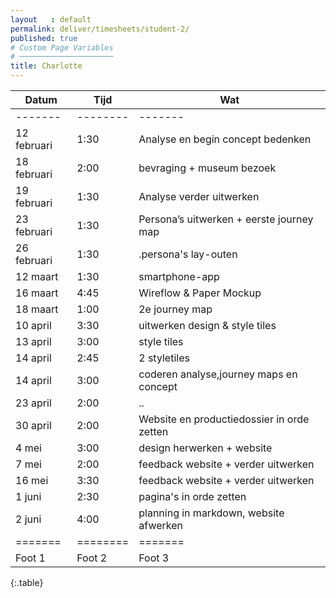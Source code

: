 ```yaml
---
layout   : default
permalink: deliver/timesheets/student-2/
published: true
# Custom Page Variables
# ─────────────────────
title: Charlotte
---
```


Datum | Tijd| Wat
-------|--------|-------
-------|--------|-------
12 februari  | 1:30  | Analyse en begin concept bedenken
18 februari | 2:00  | bevraging + museum bezoek
19 februari | 1:30 | Analyse verder uitwerken
23 februari | 1:30 | Persona’s uitwerken + eerste journey map
26 februari| 1:30  | .persona's lay-outen
12 maart  | 1:30  | smartphone-app
16 maart | 4:45 | Wireflow & Paper Mockup
18 maart | 1:00 | 2e journey map
10 april | 3:30 | uitwerken design & style tiles
13 april | 3:00| style tiles
14 april| 2:45 | 2 styletiles
14 april| 3:00 |coderen analyse,journey maps en concept
23 april| 2:00|   ..
30 april| 2:00|Website en productiedossier in orde zetten
4 mei| 3:00| design herwerken + website
7 mei| 2:00| feedback website + verder uitwerken
16 mei| 3:30| feedback website + verder uitwerken
1 juni| 2:30| pagina's in orde zetten
2 juni| 4:00| planning in markdown, website afwerken
=======|========|=======
Foot 1 | Foot 2 | Foot 3
{:.table}  